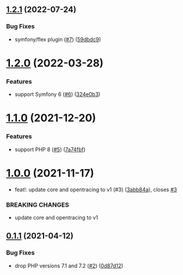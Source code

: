## [1.2.1](https://github.com/auxmoney/OpentracingBundle-HttplugBundle/compare/v1.2.0...v1.2.1) (2022-07-24)


### Bug Fixes

* symfony/flex plugin ([#7](https://github.com/auxmoney/OpentracingBundle-HttplugBundle/issues/7)) ([59dbdc9](https://github.com/auxmoney/OpentracingBundle-HttplugBundle/commit/59dbdc9d7f513704b3ca5353c9b75540d7dcba84))

# [1.2.0](https://github.com/auxmoney/OpentracingBundle-HttplugBundle/compare/v1.1.0...v1.2.0) (2022-03-28)


### Features

* support Symfony 6 ([#6](https://github.com/auxmoney/OpentracingBundle-HttplugBundle/issues/6)) ([324e0b3](https://github.com/auxmoney/OpentracingBundle-HttplugBundle/commit/324e0b3e92b6ff03699c964b1235f26b3108d88b))

# [1.1.0](https://github.com/auxmoney/OpentracingBundle-HttplugBundle/compare/v1.0.0...v1.1.0) (2021-12-20)


### Features

* support PHP 8 ([#5](https://github.com/auxmoney/OpentracingBundle-HttplugBundle/issues/5)) ([7a74fbf](https://github.com/auxmoney/OpentracingBundle-HttplugBundle/commit/7a74fbfe0e4b720a5c83e10ac09042cf8956646b))

# [1.0.0](https://github.com/auxmoney/OpentracingBundle-HttplugBundle/compare/v0.1.1...v1.0.0) (2021-11-17)


* feat!: update core and opentracing to v1 (#3) ([3abb84a](https://github.com/auxmoney/OpentracingBundle-HttplugBundle/commit/3abb84a39c99c78f45b5f17546f93cba3d6bf536)), closes [#3](https://github.com/auxmoney/OpentracingBundle-HttplugBundle/issues/3)


### BREAKING CHANGES

* update core and opentracing to v1

## [0.1.1](https://github.com/auxmoney/OpentracingBundle-HttplugBundle/compare/v0.1.0...v0.1.1) (2021-04-12)


### Bug Fixes

* drop PHP versions 7.1 and 7.2 ([#2](https://github.com/auxmoney/OpentracingBundle-HttplugBundle/issues/2)) ([0d87d12](https://github.com/auxmoney/OpentracingBundle-HttplugBundle/commit/0d87d125b8f97368137bc24cbd35d2b2a47ee326))

